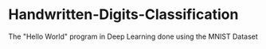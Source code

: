 # Handwritten-Digits-Classification
The "Hello World" program in Deep Learning done using the MNIST Dataset 
